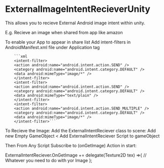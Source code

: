 # ExternalImageIntentRecieverUnity

This allows you to recieve External Android image intent within unity.

E.g. Recieve an image when shared from app like amazon

To enable your App to appear in share list
Add intent-filters in AndroidManifest.xml file under Application tag

        ```xml
        <intent-filter>
        <action android:name="android.intent.action.SEND" />
        <category android:name="android.intent.category.DEFAULT" />
        <data android:mimeType="image/*" />
        </intent-filter>
        <intent-filter>
        <action android:name="android.intent.action.SEND" />
        <category android:name="android.intent.category.DEFAULT" />
        <data android:mimeType="text/plain" />
        </intent-filter>
        <intent-filter>
        <action android:name="android.intent.action.SEND_MULTIPLE" />
        <category android:name="android.intent.category.DEFAULT" />
        <data android:mimeType="image/*" />
        </intent-filter>```



To Recieve the Image: 
  Add the ExternalIntentReciever class to scene:
    Add new Empty GameObject < Add ExternalIntentReciever Script to gameObject

Then From Any Script Subscribe to (onGetImage) Action in start:

  ExternalIntentReciever.OnGetImage += delegate(Texture2D tex) =>{
    // Whatever you need to do with yor Image
  };
 
